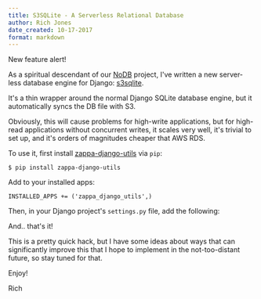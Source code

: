 ```yaml
---
title: S3SQLite - A Serverless Relational Database 
author: Rich Jones
date_created: 10-17-2017
format: markdown
---
```


New feature alert!

As a spiritual descendant of our [NoDB](https://github.com/Miserlou/NoDB) project, I've written a new server-less database engine for Django: [s3sqlite](https://github.com/Miserlou/zappa-django-utils).

It's a thin wrapper around the normal Django SQLite database engine, but it automatically syncs the DB file with S3.

Obviously, this will cause problems for high-write applications, but for high-read applications without concurrent writes, it scales very well, it's trivial to set up, and it's orders of magnitudes cheaper that AWS RDS.

To use it, first install [zappa-django-utils](https://github.com/Miserlou/zappa-django-utils) via `pip`:
    
    $ pip install zappa-django-utils

Add to your installed apps:

    INSTALLED_APPS += ('zappa_django_utils',)

Then, in your Django project's `settings.py` file, add the following:

<script src="https://gist.github.com/Miserlou/8a17a9551ebc289c74137b0c78619c0c.js"></script>

And.. that's it!

This is a pretty quick hack, but I have some ideas about ways that can significantly improve this that I hope to implement in the not-too-distant future, so stay tuned for that.

Enjoy!

Rich
